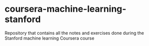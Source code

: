 # coursera-machine-learning-stanford
Repository that contains all the notes and exercises done during the Stanford machine learning Coursera course
